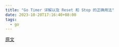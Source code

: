 ```yaml
---
title: "Go Timer 详解以及 Reset 和 Stop 的正确用法"
date: 2023-10-20T17:16:40+08:00
tags:
  - go
---
```


[原文](https://zhuanlan.zhihu.com/p/487913206)
